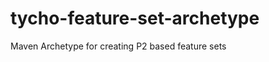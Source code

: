 tycho-feature-set-archetype
===========================

Maven Archetype for creating P2 based feature sets
